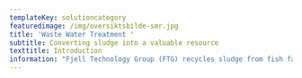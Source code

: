 ```yaml
---
templateKey: solutioncategory
featuredimage: /img/oversiktsbilde-smr.jpg
title: 'Waste Water Treatment '
subtitle: Converting sludge into a valuable resource
texttitle: Introduction
information: "Fjell Technology Group (FTG) recycles sludge from fish farms and municipal waste water plants. The sludge is used as an additive in fertiliser or other agricultural products. \n\n**Land-based fish farming** **and closed- & semi-closed fish farming** cages in sea is an expanding industry, which will continue to grow in the coming years. With more fish farms of this type being established, wastewater management becomes an increasing concern. \n\nThese fish farms must clean their wastewater before letting it out into the recipient. The origin of the organic material in the wastewater is faeces and fish feed residues. Many fish farms are obliged to reduce the load of organic material in the wastewater before they let it out into the surrounding sea. \n\nIf we focus upon a land-based  fish farm there are typically two sources of wastewater that needs to be treated. The first and primary are mechanical filters of type disk filters or drum filters. All water circulating in a Recirculating Aquaculture System (RAS) or  going through a Flow Through fish farm goes through these mechanical filters. The suspended solids are collected by filters and through a backwash system removed from the filters.\n\nThe second main source, fixed bed biofilters, are only relevant for RAS fish farms. These bioreactors convert ammonia (NH3) and ammonium (NH4+) to NO3- (Nitrate) by use of nitrifying bacteria living on fixed structures with large surface. All wastewater fractions are transported typically to a buffer tank prior to the wastewater treatment plant. \n\nFjell Technology Group offer 3 main types of solutions for treatment of wastewater from aquaculture: \n\n\\- Low-Cost Capture System: low investment cost and moderate capture rate\n\n![](/img/om1.jpg \"Fjell P&W ECO Capture System\")\n\n\\- Fjell P&W ECO Capture System: environmentally friendly solution with high capture rate\n\n\\- High Capture Separation System: highest possible capture rate\n\n![](/img/_mg_2772.jpg \"Fjell AL-2 High Capture Separation System\")\n\nThe 3 different solutions are 100% scalable to any amount of wastewater and organic load that needs to be treated. Typically, the first step is to build structure in the wastewater before the wastewater enters a separation/thickening process stage. Next step is dewatering before the sludge is either put into storage/transport tanks, or enter a Fjell FRS Sludge Dryer System. \n\n**Wastewater** is also an ongoing concern for many municipalities and waste management authorities, who must manage public sewage and waste streams for growing populations. \n\nFTG's dryer design is patented and market leading. For drying large volumes of sludge, it is the most energy-efficient dryer available on the market. It is common to transport wet sludge, with typical dry matter content between 15-25% with trucks or train to processing plants that can utilize it further. By drying the sludge locally, it becomes more storage stabile and as much as 75% of the water can be removed, thus saving significant cost of transportation.\n\nThe dried sludge could be repurposed as an additive for producing fertiliser, or in other agricultural products that rely on nutrients such as nitrogen and phosphorus.\n\n**Concrete benefits**\n\nFTG’s technology contributes to a circular economy by recycling sludge to fertilizer.\n\nThe solution helps fish farmers and municipal waste plants to minimize the need for waste management and transport, which cuts both costs and emissions from production, treatment processes and transport.\n\nFTG has delivered its biowaste handling equipment worldwide, including Germany, Holland, Iceland, Italy, Japan, Norway, and Saudi Arabia.\n\nAt  a glance\n\n**\\-      3 different wastewater treatment solutions tailor made for customer needs**  \n\n**\\-\tRecycling of fish sludge and wastewater for fertiliser**\n\n**\\-\tComplete process taking organic material from wastewater concentrations below 0,1% up to      hygienised and stabilized fine-grained powder with dry matter content above 90%.**   \n\n**\\-\tReduces the need for sludge transport** \n\nPlease check our references for more info."
---
```


